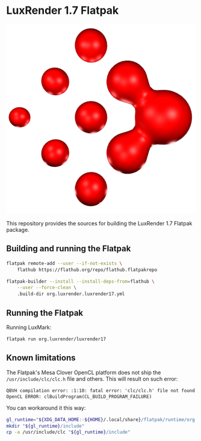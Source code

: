 # LuxRender 1.7 Flatpak

![LuxRender](org.luxrender.luxrender17.png)

This repository provides the sources for building the LuxRender 1.7 Flatpak package.


## Building and running the Flatpak

```sh
flatpak remote-add --user --if-not-exists \
	flathub https://flathub.org/repo/flathub.flatpakrepo
```

```sh
flatpak-builder --install --install-deps-from=flathub \
	--user --force-clean \
	.build-dir org.luxrender.luxrender17.yml
```


## Running the Flatpak

Running LuxMark:

```sh
flatpak run org.luxrender/luxrender17
```


## Known limitations

The Flatpak's Mesa Clover OpenCL platform does not ship the `/usr/include/clc/clc.h` file and others. This will result on such error:

```
QBVH compilation error: :1:10: fatal error: 'clc/clc.h' file not found 
OpenCL ERROR: clBuildProgram(CL_BUILD_PROGRAM_FAILURE)
```

You can workaround it this way:

```sh
gl_runtime="${XDG_DATA_HOME:-${HOME}/.local/share}/flatpak/runtime/org.freedesktop.Platform.GL.default/$(uname -m)/*/active/files"
mkdir "${gl_runtime}/include"
cp -a /usr/include/clc "${gl_runtime}/include"
```